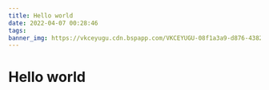 ```yaml
---
title: Hello world
date: 2022-04-07 00:28:46
tags:
banner_img: https://vkceyugu.cdn.bspapp.com/VKCEYUGU-08f1a3a9-d876-4382-9d27-2270f88a0d57/d80d3f0a-1141-46eb-bcd7-14891f4fa24d.jpeg
---
```

# Hello world
